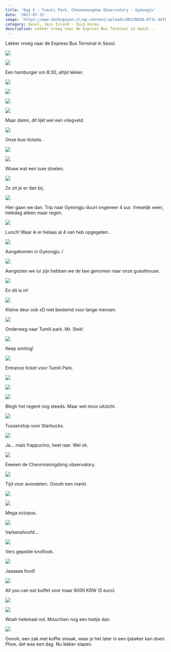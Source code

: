 ```yaml
---
title: 'Dag 5 - Tumuli Park, Cheomseongdae Observatory - Gyeongju'
date: '2017-07-31'
image: 'https://www.danhnguyen.nl/wp-content/uploads/DD37D03A-671C-4478-9A7E-63948807E641-700x394.jpg'
category: Seoul, Jeju Island - Zuid Korea
description: Lekker vroeg naar de Express Bus Terminal in Seoul...
---
```


Lekker vroeg naar de Express Bus Terminal in Seoul.

![](https://www.danhnguyen.nl/wp-content/uploads/BC0FABF7-1406-4F4B-94D2-5CCA131D0FB8-700x394.jpg)

![](https://www.danhnguyen.nl/wp-content/uploads/3A27B3D1-054F-4CA1-A89C-C9506FB61D71-700x394.jpg)

Een hamburger om 8:30, altijd lekker.

![](https://www.danhnguyen.nl/wp-content/uploads/D2F49E5F-05C9-446A-80D2-E9E09F876634-700x394.jpg)

![](https://www.danhnguyen.nl/wp-content/uploads/95E7C66F-0B7C-4675-9E32-962A51F8A464-700x394.jpg)

![](https://www.danhnguyen.nl/wp-content/uploads/2890DD9C-80C1-4E82-A8D9-D2E79A58A8AD-700x394.jpg)

![](https://www.danhnguyen.nl/wp-content/uploads/FB7A147D-C146-4AFA-A64F-C91AF203DA86-700x394.jpg)

Maar damn, dit lijkt wel een vliegveld.

![](https://www.danhnguyen.nl/wp-content/uploads/196C9C64-CF58-4982-8D8A-CFC59C26776E-700x394.jpg)

Onze bus-tickets.

![](https://www.danhnguyen.nl/wp-content/uploads/C4B663E1-41EC-4AB8-8220-AD158F660B5B-700x394.jpg)

![](https://www.danhnguyen.nl/wp-content/uploads/50F55292-E082-43FF-AE15-0E3535059CB7-700x394.jpg)

Woaw wat een luxe stoelen.

![](https://www.danhnguyen.nl/wp-content/uploads/8A1AFDF8-9593-4205-8B87-F89E6EBA2B31-700x394.jpg)

Zo zit je er dan bij.

![](https://www.danhnguyen.nl/wp-content/uploads/861DC35E-285F-4E2A-AAF2-1B365621F7B9-700x394.jpg)

Hier gaan we dan. Trip naar Gyeongju duurt ongeveer 4 uur. Vreselijk weer, heledag alleen maar regen.

![](https://www.danhnguyen.nl/wp-content/uploads/DEB9401C-B2E1-46C9-8C33-D95CD0C21B66-700x394.jpg)

Lunch! Waar ik er helaas al 4 van heb opgegeten..

![](https://www.danhnguyen.nl/wp-content/uploads/A1BF07A0-2543-488F-8194-9F0E9D320BE4-700x394.jpg)

Aangekomen in Gyeongju..!

![](https://www.danhnguyen.nl/wp-content/uploads/3D929B93-FEC6-498A-B44D-275074C23067-700x394.jpg)

Aangezien we lui zijn hebben we de taxi genomen naar onze guesthouse.

![](https://www.danhnguyen.nl/wp-content/uploads/4A5B8D25-28DF-4D3B-955C-A7643AD0D660-700x394.jpg)

En dit is m!

![](https://www.danhnguyen.nl/wp-content/uploads/8111D1C8-3D3D-4F7B-B373-ED6CF9628FD5-700x394.jpg)

Kleine deur ook xD niet bestemd voor lange mensen.

![](https://www.danhnguyen.nl/wp-content/uploads/BB126099-DEBD-40ED-AC95-11CA3EC14C8A-700x394.jpg)

Onderweg naar Tumili park. Mr. Stek!

![](https://www.danhnguyen.nl/wp-content/uploads/5AEBCA40-BD27-4C7E-8F27-07570FB4E479-700x394.jpg)

Keep smiling!

![](https://www.danhnguyen.nl/wp-content/uploads/D2CD5D57-FAD3-489E-B1E7-5D82BE786731-700x394.jpg)

Entrance ticket voor Tumili Park.

![](https://www.danhnguyen.nl/wp-content/uploads/AFC1A0EE-3A13-4ABA-9D9D-5454C47E6A16-700x394.jpg)

![](https://www.danhnguyen.nl/wp-content/uploads/C7C74238-A131-4517-BC5D-F3B51A463330-700x394.jpg)

![](https://www.danhnguyen.nl/wp-content/uploads/0EBB8F20-9046-49A6-914D-AAB1A2C78470-700x394.jpg)

Blegh het regent nog steeds. Maar wel mooi uitzicht.

![](https://www.danhnguyen.nl/wp-content/uploads/5C0C0665-5B79-4BFD-A55C-3284D3B0268C-700x394.jpg)

Tussenstop voor Starbucks.

![](https://www.danhnguyen.nl/wp-content/uploads/F118B313-4E7E-4929-82D5-586F444F3931-e1502704601957-700x868.jpg)

Ja... mais frappucino, heel raar. Wel ok.

![](https://www.danhnguyen.nl/wp-content/uploads/7D4EA17A-007B-450A-9DA9-31415BB5A849-700x394.jpg)

Eeeeen de Cheomseongdong observatory.

![](https://www.danhnguyen.nl/wp-content/uploads/4043743D-DC71-40E9-A7C2-24DF5AD7642D-700x394.jpg)

Tijd voor avondeten. Ooooh een markt.

![](https://www.danhnguyen.nl/wp-content/uploads/CAD426BD-C76D-487F-B1DC-9AF016AE742A-700x394.jpg)

![](https://www.danhnguyen.nl/wp-content/uploads/AB63BAEB-5025-462E-9723-ABFFFF986F72-700x394.jpg)

Mega octopus.

![](https://www.danhnguyen.nl/wp-content/uploads/32103E73-4ECD-46AE-A388-33933537EB6D-700x394.jpg)

Varkenshoofd...

![](https://www.danhnguyen.nl/wp-content/uploads/D5079122-A926-49B6-98D1-D73DCC3CA37B-700x394.jpg)

Vers gepelde knoflook.

![](https://www.danhnguyen.nl/wp-content/uploads/A4225DF0-3B38-41C0-8D57-1B2DFE96943E-700x394.jpg)

Jaaaaaa food!

![](https://www.danhnguyen.nl/wp-content/uploads/CEA34125-E5A5-4B81-A000-4F2ECF92B4A2-700x394.jpg)

All you can eat buffet voor maar 6000 KRW (5 euro).

![](https://www.danhnguyen.nl/wp-content/uploads/4C718FD2-04D3-4585-87BC-59302A7C8B4A-700x394.jpg)

![](https://www.danhnguyen.nl/wp-content/uploads/FE8D01C8-7E25-4F7C-A57E-00B639449525-700x394.jpg)

Woah helemaal vol. Misschien nog een toetje dan.

![](https://www.danhnguyen.nl/wp-content/uploads/59B8C6CB-E390-44E5-8B6D-E102040E8CDB-700x394.jpg)

Ooooh, een zak met koffie smaak, waar je het later in een ijsbeker kan doen.
Phoe, dat was een dag. Nu lekker slapen.
